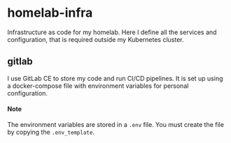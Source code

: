 # homelab-infra
Infrastructure as code for my homelab. Here I define all the services and configuration, 
that is required outside my Kubernetes cluster. 

## gitlab
I use GitLab CE to store my code and run CI/CD pipelines. It is set up using a docker-compose file with environment
variables for personal configuration. 

#### Note
The environment variables are stored in a `.env` file. You must create the file by copying the `.env_template`.    
